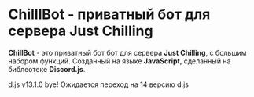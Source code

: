 # ChilllBot - приватный бот для сервера Just Chilling
**ChillBot** - это приватный бот бот для сервера **Just Chilling**, с большим набором функций. Созданный на языке **JavaScript**, сделанный на библеотеке **Discord.js**.

d.js v13.1.0 bye!
Ожидается переход на 14 версию d.js